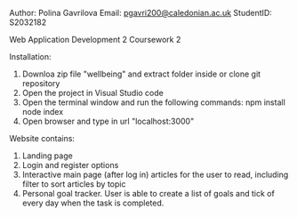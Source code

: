 Author: Polina Gavrilova
Email: pgavri200@caledonian.ac.uk
StudentID: S2032182

Web Application Development 2
Coursework 2

Installation: 
1. Downloa zip file "wellbeing" and extract folder inside or clone git repository
2. Open the project in Visual Studio code
3. Open the terminal window and run the following commands:
    npm install
    node index
4. Open browser and type in url "localhost:3000"

Website contains:
1. Landing page
2. Login and register options
3. Interactive main page (after log in) articles for the user to read, including filter to sort articles by topic
4. Personal goal tracker. User is able to create a list of goals and tick of every day when the task is completed.